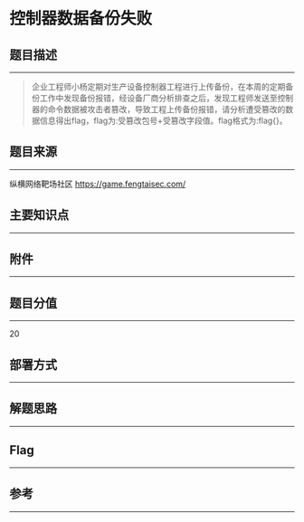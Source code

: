 # 控制器数据备份失败

## 题目描述
---
> 企业工程师小杨定期对生产设备控制器工程进行上传备份，在本周的定期备份工作中发现备份报错，经设备厂商分析排查之后，发现工程师发送至控制器的命令数据被攻击者篡改，导致工程上传备份报错，请分析遭受篡改的数据信息得出flag，flag为:受篡改包号+受篡改字段值。flag格式为:flag{}。

## 题目来源
---
纵横网络靶场社区 https://game.fengtaisec.com/

## 主要知识点
---


## 附件
---


## 题目分值
---
20

## 部署方式
---


## 解题思路
---


## Flag
---


## 参考
---
